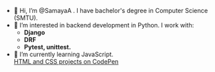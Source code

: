 - 👋 Hi, I’m @SamayaA . I have bachelor's degree in Computer Science (SMTU).
- 👀 I’m interested in backend development in Python.  I work with:
  * **Django**
  * **DRF**
  * **Pytest, unittest.**
- 🌱 I’m currently learning JavaScript.
<br/>[HTML and CSS projects on CodePen](https://codepen.io/SamayaAsad)

<!---
SamayaA/SamayaA is a ✨ special ✨ repository because its `README.md` (this file) appears on your GitHub profile.
You can click the Preview link to take a look at your changes.
--->
